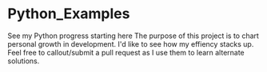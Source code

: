 # Python_Examples
See my Python progress starting here
The purpose of this project is to chart personal growth in development.
I'd like to see how my effiency stacks up.
Feel free to callout/submit a pull request as I use them to learn alternate solutions.
